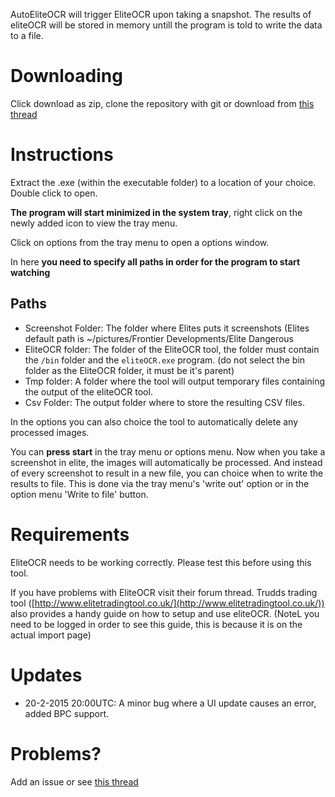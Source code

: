 AutoEliteOCR will trigger EliteOCR upon taking a snapshot. 
The results of eliteOCR will be stored in memory untill the program is told to 
write the data to a file.

# Downloading
Click download as zip, clone the repository with git or download from [this thread](https://forums.frontier.co.uk/showthread.php?t=116807&p=1878299#post1878299) 

# Instructions
Extract the .exe (within the executable folder) to a location of your choice. Double click to open.

**The program will start minimized in the system tray**, right click on the newly added icon to view the tray menu. 

Click on options from the tray menu to open a options window.

In here **you need to specify all paths in order for the program to start watching**

## Paths
*   Screenshot Folder: The folder where Elites puts it screenshots (Elites default path is ~/pictures/Frontier Developments/Elite Dangerous
*   EliteOCR folder: The folder of the EliteOCR tool, the folder must contain the `/bin` folder and the `eliteOCR.exe` program. (do not select the bin folder as the EliteOCR folder, it must be it's parent)
*   Tmp folder: A folder where the tool will output temporary files containing the output of the eliteOCR tool.
*   Csv Folder: The output folder where to store the resulting CSV files.

In the options you can also choice the tool to automatically delete any processed  images.

You can **press start** in the tray menu or options menu. Now when you take a screenshot in elite, the images will automatically be processed. And instead of every screenshot to result in a new file, you can choice when to write the results to file. This is done via the tray menu's 'write out' option or in the option menu 'Write to file' button.

# Requirements

EliteOCR needs to be working correctly. Please test this before using this tool.

If you have problems with EliteOCR visit their forum thread. Trudds trading tool ([http://www.elitetradingtool.co.uk/](http://www.elitetradingtool.co.uk/)) also provides a handy guide on how to setup and use eliteOCR. (NoteL you need to be logged in order to see this guide, this is because it is on the actual import page) 

# Updates
*   20-2-2015 20:00UTC: A minor bug where a UI update causes an error, added BPC support.


# Problems?
Add an issue or see [this thread](https://forums.frontier.co.uk/showthread.php?t=116807&p=1814155#post1814155)